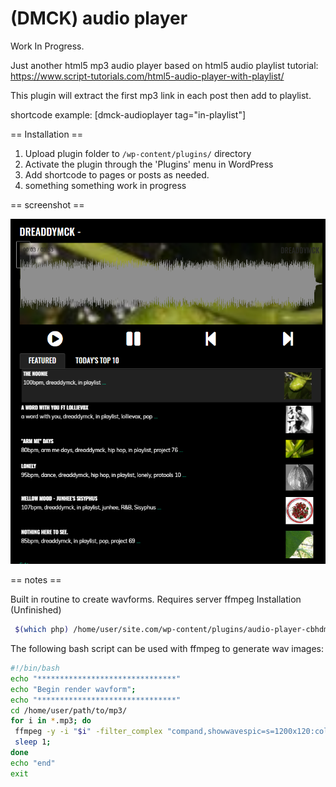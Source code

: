 # (DMCK) audio player

Work In Progress.

Just another html5 mp3 audio player based on html5 audio playlist tutorial:
https://www.script-tutorials.com/html5-audio-player-with-playlist/

This plugin will extract the first mp3 link in each post then add to playlist.

shortcode example: 
[dmck-audioplayer tag="in-playlist"]

== Installation ==

1. Upload plugin folder to `/wp-content/plugins/` directory
2. Activate the plugin through the 'Plugins' menu in WordPress
3. Add shortcode to pages or posts as needed.
4. something something work in progress

== screenshot ==

![alt tag](https://github.com/dreaddymck/audio-player-cbhdmk/blob/master/screenshot.png?raw=true)

== notes ==

Built in routine to create wavforms. Requires server ffmpeg Installation (Unfinished)
```bash
 $(which php) /home/user/site.com/wp-content/plugins/audio-player-cbhdmk/lib/reports.php wavform "" "file.mp3"
```

The following bash script can be used with ffmpeg to generate wav images:

```bash
#!/bin/bash
echo "*******************************"
echo "Begin render wavform";
echo "*******************************"
cd /home/user/path/to/mp3/
for i in *.mp3; do
 ffmpeg -y -i "$i" -filter_complex "compand,showwavespic=s=1200x120:colors=b2b2b2ff:" -frames:v 1  "${i%.mp3}.wavform.png";
 sleep 1;
done
echo "end"
exit
```
